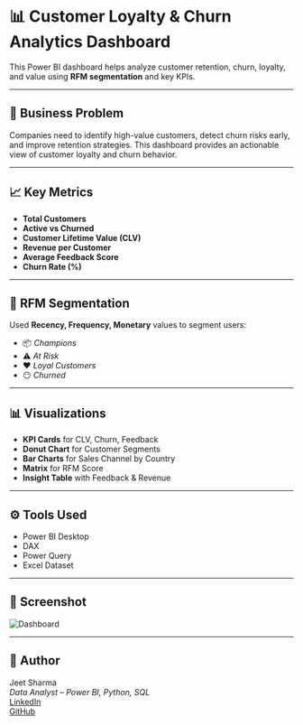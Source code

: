 # 📊 Customer Loyalty & Churn Analytics Dashboard

This Power BI dashboard helps analyze customer retention, churn, loyalty, and value using **RFM segmentation** and key KPIs.

---

## 📌 Business Problem

Companies need to identify high-value customers, detect churn risks early, and improve retention strategies. This dashboard provides an actionable view of customer loyalty and churn behavior.

---

## 📈 Key Metrics

- **Total Customers**
- **Active vs Churned**
- **Customer Lifetime Value (CLV)**
- **Revenue per Customer**
- **Average Feedback Score**
- **Churn Rate (%)**

---

## 🧠 RFM Segmentation

Used **Recency, Frequency, Monetary** values to segment users:
- 📦 *Champions*
- ⚠️ *At Risk*
- ❤️ *Loyal Customers*
- 😶 *Churned*

---

## 📊 Visualizations

- **KPI Cards** for CLV, Churn, Feedback
- **Donut Chart** for Customer Segments
- **Bar Charts** for Sales Channel by Country
- **Matrix** for RFM Score
- **Insight Table** with Feedback & Revenue

---

## ⚙️ Tools Used

- Power BI Desktop  
- DAX  
- Power Query  
- Excel Dataset  

---

## 📎 Screenshot

![Dashboard](./assets/dashboard.png)

---

## 🔗 Author

Jeet Sharma  
*Data Analyst – Power BI, Python, SQL*  
[LinkedIn](www.linkedin.com/in/jeet-sharma8238)  
[GitHub](https://github.com/jeet0610)
